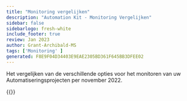 ```yaml
---
title: "Monitoring vergelijken"
description: "Automation Kit - Monitoring Vergelijken"
sidebar: false
sidebarlogo: fresh-white
include_footer: true
review: Jan 2023
author: Grant-Archibald-MS
tags: ['Monitoring' ]
generated: F8E9F04D34403E9EAE2305BD361F645BB3DFEE02
---
```


Het vergelijken van de verschillende opties voor het monitoren van uw Automatiseringsprojecten per november 2022.

{{<questions name="/content/nl/monitoring.json" showNavigationButtons="false" locale="nl">}}
